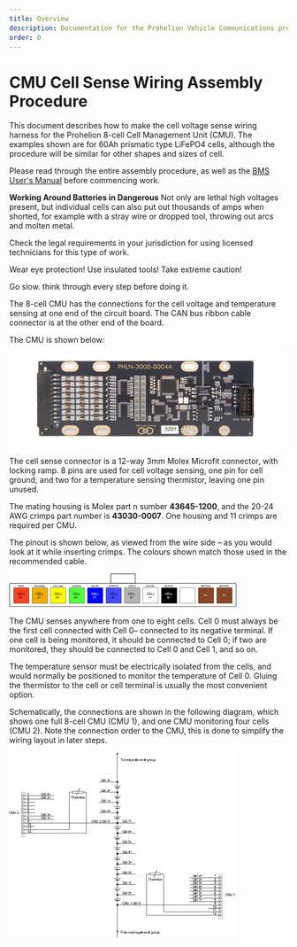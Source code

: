 ```yaml
---
title: Overview
description: Documentation for the Prohelion Vehicle Communications protocol
order: 0
---
```


# CMU Cell Sense Wiring Assembly Procedure 

This document describes how to make the cell voltage sense wiring harness for the Prohelion 8-cell Cell Management Unit (CMU).  The examples shown are for 60Ah prismatic type LiFePO4 cells, although the procedure will be similar for other shapes and sizes of cell.  

Please read through the entire assembly procedure, as well as the [BMS User's Manual](http://localhost:4000/Battery_Management_System/User_Manual/index.md) before commencing work.

<div class="callout callout--danger">
    <p><strong>Working Around Batteries in Dangerous</strong> Not only are lethal high voltages present, but individual cells can also put out thousands of amps when shorted, for example with a stray wire or dropped tool, throwing out arcs and molten metal.</p>
    <p>Check the legal requirements in your jurisdiction for using licensed technicians for this type of work.</p>
    <p>Wear eye protection! Use insulated tools! Take extreme caution!</p>
    <p>Go slow. think through every step before doing it.</p>
</div>

The 8-cell CMU has the connections for the cell voltage and temperature sensing at one end of the circuit board.  The CAN bus ribbon cable connector is at the other end of the board.  

The CMU is shown below:

![CMU image](images/CMU_Shown_below.png)

The cell sense connector is a 12-way 3mm Molex Microfit connector, with locking ramp.  8 pins are used for cell voltage sensing, one pin for cell ground, and two for a temperature sensing thermistor, leaving one pin unused.  

The mating housing is Molex part n sumber <strong>43645-1200</strong>, and the 20-24 AWG crimps part number is <strong>43030-0007</strong>. One housing and 11 crimps are required per CMU.  

The pinout is shown below, as viewed from the wire side – as you would look at it while inserting crimps.  The colours shown match those used in the recommended cable.

![Colour diagram of CMU](images/pinout_colours.png)

The CMU senses anywhere from one to eight cells.  Cell 0 must always be the first cell connected with Cell 0– connected to its negative terminal.  If one cell is being monitored, it should be connected to Cell 0; if two are monitored, they should be connected to Cell 0 and Cell 1, and so on.  

The temperature sensor must be electrically isolated from the cells, and would normally be positioned to monitor the temperature of Cell 0.  Gluing the thermistor to the cell or cell terminal is usually the most convenient option.

Schematically, the connections are shown in the following diagram, which shows one full 8-cell CMU (CMU 1), and one CMU monitoring four cells (CMU 2).  Note the connection order to the CMU, this is done to simplify the wiring layout in later steps.

![CMU image](images/CMU_Thermistor.png)



